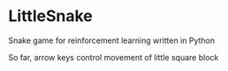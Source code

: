 # LittleSnake
Snake game for reinforcement learning written in Python

So far, arrow keys control movement of little square block